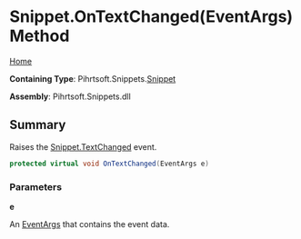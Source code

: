 <a name="_top"></a>

# Snippet\.OnTextChanged\(EventArgs\) Method

[Home](../../../../README.md#_top)

**Containing Type**: Pihrtsoft\.Snippets\.[Snippet](../README.md#_top)

**Assembly**: Pihrtsoft\.Snippets\.dll

## Summary

Raises the [Snippet.TextChanged](../TextChanged/README.md#_top) event\.

```csharp
protected virtual void OnTextChanged(EventArgs e)
```

### Parameters

**e**

An [EventArgs](https://docs.microsoft.com/en-us/dotnet/api/system.eventargs) that contains the event data\.